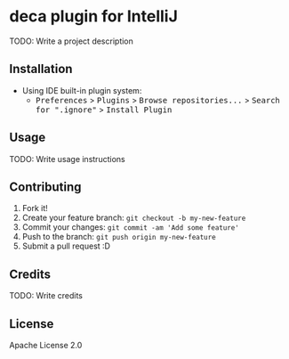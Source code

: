 # deca plugin for IntelliJ

TODO: Write a project description

## Installation


- Using IDE built-in plugin system:
  - <kbd>Preferences</kbd> > <kbd>Plugins</kbd> > <kbd>Browse repositories...</kbd> > <kbd>Search for ".ignore"</kbd> > <kbd>Install Plugin</kbd>
<!--
- Manually:
  - Download the [latest release](https://github.com/EmilienMottet/DecaPluginIdea/releases/latest) and install it manually using <kbd>Preferences</kbd> > <kbd>Plugins</kbd> > <kbd>Install plugin from disk...</kbd>
-->
## Usage

TODO: Write usage instructions

## Contributing

1. Fork it!
2. Create your feature branch: `git checkout -b my-new-feature`
3. Commit your changes: `git commit -am 'Add some feature'`
4. Push to the branch: `git push origin my-new-feature`
5. Submit a pull request :D

## Credits

TODO: Write credits

## License

Apache License 2.0